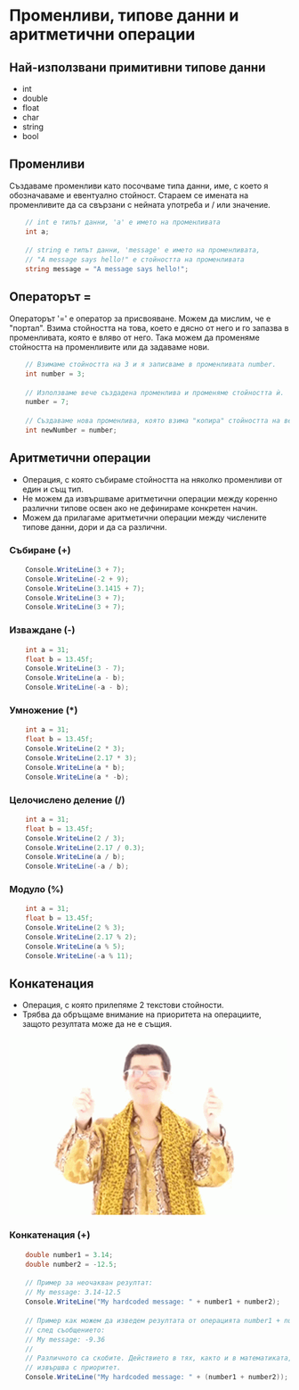 # Променливи, типове данни и аритметични операции
## Най-използвани примитивни типове данни

<ul>
    <li>int</li>
    <li>double</li>
    <li>float</li>
    <li>char</li>
    <li>string</li>
    <li>bool</li>
</ul>

## Променливи

Създаваме променливи като посочваме типа данни, име, с което я обозначаваме и евентуално стойност.
Стараем се имената на променливите да са свързани с нейната употреба и / или значение.

``` c#
    // int е типът данни, 'a' е името на променливата
    int a;

    // string е типът данни, 'message' е името на променливата,
    // "A message says hello!" e стойността на променливата
    string message = "A message says hello!";
```

## Операторът =
Операторът '=' е оператор за присвояване. Можем да мислим, че е "портал". Взима стойността на това, което е дясно от него и го запазва в променливата, която е вляво от него.
Така можем да променяме стойността на променливите или да задаваме нови.

``` c#
    // Взимаме стойността на 3 и я записваме в променливата number.
    int number = 3;

    // Използваме вече създадена променлива и променяме стойността ѝ.
    number = 7;

    // Създаваме нова променлива, която взима "копира" стойността на вече съществуващата променлива number.
    int newNumber = number;
```

## Аритметични операции
* Операция, с която събираме стойността на няколко променливи от един и същ тип.
* Не можем да извършваме аритметични операции между коренно различни типове освен ако не дефинираме конкретен начин.
* Можем да прилагаме аритметични операции между числените типове данни, дори и да са различни.

### Събиране (+)

``` c#
    Console.WriteLine(3 + 7);
    Console.WriteLine(-2 + 9);
    Console.WriteLine(3.1415 + 7);
    Console.WriteLine(3 + 7);
    Console.WriteLine(3 + 7);
```

### Изваждане (-)

``` c#
    int a = 31;
    float b = 13.45f;
    Console.WriteLine(3 - 7);
    Console.WriteLine(a - b);
    Console.WriteLine(-a - b);
```

### Умножение (*)

``` c#
    int a = 31;
    float b = 13.45f;
    Console.WriteLine(2 * 3);
    Console.WriteLine(2.17 * 3);
    Console.WriteLine(a * b);
    Console.WriteLine(a * -b);
```

### Целочислено деление (/)

``` c#
    int a = 31;
    float b = 13.45f;
    Console.WriteLine(2 / 3);
    Console.WriteLine(2.17 / 0.3);
    Console.WriteLine(a / b);
    Console.WriteLine(-a / b);
```


### Модуло (%)

``` c#
    int a = 31;
    float b = 13.45f;
    Console.WriteLine(2 % 3);
    Console.WriteLine(2.17 % 2);
    Console.WriteLine(a % 5);
    Console.WriteLine(-a % 11);
```

## Конкатенация
* Операция, с която прилепяме 2 текстови стойности.
* Трябва да обръщаме внимание на приоритета на операциите, защото резултата може да не е същия.

![Concatenation](./../../data/gifs/ppap.gif)

### Конкатенация (+)

``` c#
    double number1 = 3.14;
    double number2 = -12.5;

    // Пример за неочакван резултат:
    // My message: 3.14-12.5
    Console.WriteLine("My hardcoded message: " + number1 + number2);

    // Пример как можем да изведем резултата от операцията number1 + number 2
    // след съобщението:
    // My message: -9.36
    //
    // Различното са скобите. Действието в тях, както и в математиката, се
    // извършва с приоритет.
    Console.WriteLine("My hardcoded message: " + (number1 + number2));
```
